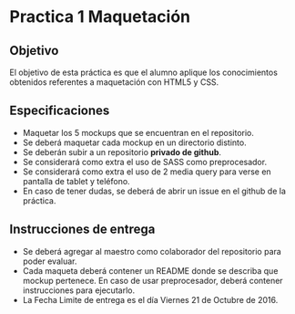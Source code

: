 # Practica 1 Maquetación

## Objetivo
El objetivo de esta práctica es que el alumno aplique los conocimientos obtenidos referentes a maquetación con HTML5 y CSS.

## Especificaciones
* Maquetar los 5 mockups que se encuentran en el repositorio.
* Se deberá maquetar cada mockup en un directorio distinto.
* Se deberán subir a un repositorio **privado de github**.
* Se considerará como extra el uso de SASS como preprocesador.
* Se considerará como extra el uso de 2 media query para verse en pantalla de tablet y teléfono.
* En caso de tener dudas, se deberá de abrir un issue en el github de la práctica.

## Instrucciones de entrega
* Se deberá agregar al maestro como colaborador del repositorio para poder evaluar.
* Cada maqueta deberá contener un README  donde se describa que mockup pertenece. En caso de usar preprocesador, deberá contener instrucciones para ejecutarlo.
* La Fecha Limite de entrega es el día Viernes 21 de Octubre de 2016.
